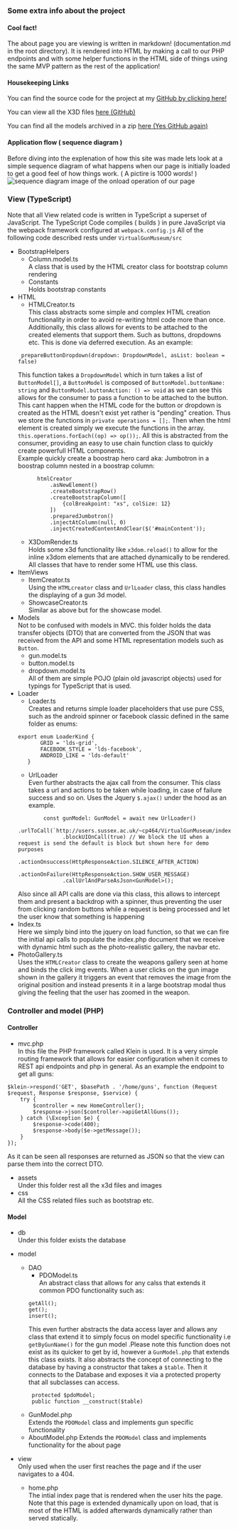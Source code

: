 ### Some extra info about the project

#### Cool fact!
The about page you are viewing is written in markdown! (documentation.md in the root directory). It is rendered into HTML
by making a call to our PHP endpoints and with some helper functions in the HTML side of things using the same
MVP pattern as the rest of the application!

#### Housekeeping Links
You can find the source code for the project at my [GitHub by clicking here!](https://github.com/HarryPi/VirtualGunMuseum)

You can view all the X3D files [here (GitHub)](https://github.com/HarryPi/VirtualGunMuseum/tree/master/application/assets/x3dom/models)

You can find all the models archived in a zip [here (Yes GitHub again)](https://github.com/HarryPi/VirtualGunMuseum/blob/master/arhives.zip)

#### Application flow ( sequence diagram )
Before diving into the explenation of how this site was made lets look at a simple sequence diagram of what happens when 
our page is initially loaded to get a good feel of how things work. ( A pictire is 1000 words! )
![sequence diagram image of the onload operation of our page](__REPLACE_ME_WITH_SEQ_DIAGRAM__)
### View (TypeScript)
Note that all View related code is written in TypeScript a superset of JavaScript.
The TypeScript Code compiles ( builds ) in pure JavaScript via the webpack framework configured at
```webpack.config.js``` All of the following code described rests under ```VirtualGunMuseum/src```
* BootstrapHelpers
    * Column.model.ts <br/>
     A class that is used by the HTML creator class for bootstrap column rendering
     * Constants <br />
     Holds bootstrap constants
* HTML
    * HTMLCreator.ts <br />
    This class abstracts some simple and complex HTML creation functionality in order to avoid re-writing html
    code more than once.
    Additionally, this class allows for events to be attached to the created elements that support them.
    Such as buttons, dropdowns etc. This is done via deferred execution. As an example:
    ```
     prepareButtonDropdown(dropdown: DropdownModel, asList: boolean = false)
    ```
    This function takes a ```DropdownModel``` which in turn takes a list of ```ButtonModel[]```, a ```ButtonModel``` 
    is composed of ```ButtonModel.buttonName: string``` and ```ButtonModel.buttonAction: () => void``` as we can see this
    allows for the consumer to pass a function to be attached to the button. This cant happen when the HTML code for the
    button or dropdown is created as the HTML doesn't exist yet rather is "pending" creation. Thus we store the functions
    in ```private operations = [];```. Then when the html element is created simply we execute the functions in the array.
    ```this.operations.forEach((op) => op());```. All this is abstracted from the consumer, providing an easy to use chain
    function class to quickly create powerfull HTML components.
    <br /> Example quickly create a boostrap hero card aka: Jumbotron in a boostrap column nested in a boostrap column:
    ```
          htmlCreator
              .asNewElement()
              .createBootstrapRow()
              .createBootstrapColumn([
                  {colBreakpoint: "xs", colSize: 12}
              ])
              .preparedJumbotron()
              .injectAtColumn(null, 0)
              .injectCreatedContentAndClear($('#mainContent'));
  ```
    * X3DomRender.ts<br />
    Holds some x3d functionality like ```x3dom.reload()``` to allow for the inline x3dom elements that are attached dynamically
    to be rendered. All classes that have to render some HTML use this class.
* ItemViews
    * ItemCreator.ts <br />
    Using the ```HTMLcreator``` class and ```UrlLoader``` class, this class handles the displaying of a gun 3d model.
    * ShowcaseCreator.ts <br />
    Similar as above but for the showcase model.
* Models<br />
 Not to be confused with models in MVC. this folder holds the data transfer objects (DTO) that are converted from
 the JSON that was received from the API and some HTML representation models such as ```Button```.
    * gun.model.ts
    * button.model.ts
    * dropdown.model.ts
    <br /> All of them are simple POJO (plain old javascript objects) used for typings for TypeScript that is used.
* Loader <br />
    * Loader.ts <br />
    Creates and returns simple loader placeholders that use pure CSS, such as the android spinner or facebook classic defined in
    the same folder as enums:
    ```
    export enum LoaderKind {
           GRID = 'lds-grid',
           FACEBOOK_STYLE = 'lds-facebook',
           ANDROID_LIKE = 'lds-default'
       }
    ```
  * UrlLoader <br />
  Even further abstracts the ajax call from the consumer. This class takes a url and actions to be taken while loading,
  in case of failure success and so on. Uses the Jquery ```$.ajax()``` under the hood as an example.
  ```
          const gunModel: GunModel = await new UrlLoader()
                .urlToCall(`http://users.sussex.ac.uk/~cp464/VirtualGunMuseum/index.php/home/guns/${gunId}`)
                .blockUIOnCall(true) // We block the UI when a request is send the default is block but shown here for demo purposes
                .actionOnsuccess(HttpResponseAction.SILENCE_AFTER_ACTION)
                .actionOnFailure(HttpResponseAction.SHOW_USER_MESSAGE)
                .callUrlAndParseAsJson<GunModel>();
  ```
  Also since all API calls are done via this class, this allows to intercept them and present a backdrop with a spinner,
  thus preventing the user from clicking random buttons while a request is being processed and let the user know that
  something is happening
* Index.ts <br />
Here we simply bind into the jquery on load function, so that we can fire the initial api calls to populate the index.php
document that we receive with dynamic html such as the photo-realistic gallery, the navbar etc.
* PhotoGallery.ts <br />
Uses the ```HTMLCreator``` class to create the weapons gallery seen at home and binds the click img events.
When a user clicks on the gun image shown in the gallery it triggers an event that removes the image from the 
original position and instead presents it in a large bootstrap modal thus giving the feeling that the user has
zoomed in the weapon. 
    
### Controller and model (PHP)
#### Controller
* mvc.php <br />
In this file the PHP framework called Klein is used. It is a very simple routing framework that allows for easier configuration
when it comes to REST api endpoints and php in general.
As an example the endpoint to get all guns: 
```
$klein->respond('GET', $basePath . '/home/guns', function (Request $request, Response $response, $service) {
    try {
        $controller = new HomeController();
        $response->json($controller->apiGetAllGuns());
    } catch (\Exception $e) {
        $response->code(400);
        $response->body($e->getMessage());
    }
});
```
As it can be seen all responses are returned as JSON so that the view can parse them into the correct DTO.
* assets <br />
Under this folder rest all the x3d files and images
* css <br />
All the CSS related files such as bootstrap etc.
#### Model
* db <br />
Under this folder exists the database
* model <br />
    * DAO <br />
        * PDOModel.ts
        <br /> An abstract class that allows for any calss that extends it common PDO functionality such as:
        ```
      getAll();
      get();
      insert();
      ```
      This even further abstracts the data access layer and allows any class that extend it to simply focus
      on model specific functionality i.e ```getByGunName()``` for the gun model .Please note this function does not exist
      as its quicker to get by id, however a ```GunModel.php``` that extends this class exists.
      It also abstracts the concept of connecting to the database by having a constructor that takes a ```$table```. Then
      it connects to the Database and exposes it via a protected property that all subclasses can access. <br />
      ```
       protected $pdoModel;
       public function __construct($table)
      ```
    * GunModel.php <br />
    Extends the ```PDOModel``` class and implements gun specific functionality
    * AboutModel.php
    Extends the ```PDOModel``` class and implements functionality for the about page

* view <br />
    Only used when the user first reaches the page and if the user navigates to a 404.
    * home.php <br />
    The intial index page that is rendered when the user hits the page. Note that this page is extended dynamically upon
    on load, that is most of the HTML is added afterwards dynamically rather than served statically.
  
